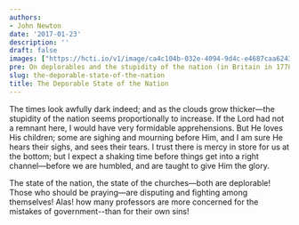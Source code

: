 ```yaml
---
authors:
- John Newton
date: '2017-01-23'
description: ''
draft: false
images: ["https://hcti.io/v1/image/ca4c104b-032e-4094-9d4c-e4687caa6243.png"]
pre: On deplorables and the stupidity of the nation (in Britain in 1778)
slug: the-deporable-state-of-the-nation
title: The Deporable State of the Nation
---
```


The times look awfully dark indeed; and as the clouds grow thicker—the stupidity of the nation seems proportionally to increase. If the Lord had not a remnant here, I would have very formidable apprehensions. But He loves His children; some are sighing and mourning before Him, and I am sure He hears their sighs, and sees their tears. I trust there is mercy in store for us at the bottom; but I expect a shaking time before things get into a right channel—before we are humbled, and are taught to give Him the glory.

The state of the nation, the state of the churches—both are deplorable! Those who should be praying—are disputing and fighting among themselves! Alas! how many professors are more concerned for the mistakes of government--than for their own sins!